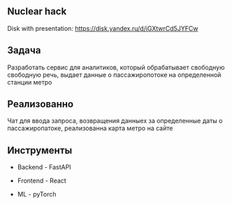 ## Nuclear hack
Disk with presentation: https://disk.yandex.ru/d/iGXtwrCd5JYFCw

## Задача
Разработать сервис для аналитиков, который обрабатывает свободную свободную речь, выдает данные о пассажиропотоке на определенной станции метро

## Реализованно
Чат для ввода запроса, возвращения данныех за определенные даты о пассажиропатоке, реализованна карта метро на сайте

## Инструменты
- Backend - FastAPI

- Frontend - React

- ML - pyTorch
